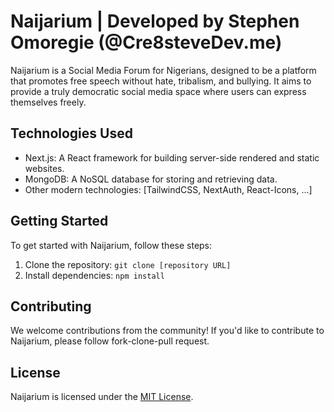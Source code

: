 # Naijarium | Developed by Stephen Omoregie (@Cre8steveDev.me)

Naijarium is a Social Media Forum for Nigerians, designed to be a platform that promotes free speech without hate, tribalism, and bullying. It aims to provide a truly democratic social media space where users can express themselves freely.

## Technologies Used

- Next.js: A React framework for building server-side rendered and static websites.
- MongoDB: A NoSQL database for storing and retrieving data.
- Other modern technologies: [TailwindCSS, NextAuth, React-Icons, ...]

## Getting Started

To get started with Naijarium, follow these steps:

1. Clone the repository: `git clone [repository URL]`
2. Install dependencies: `npm install`

## Contributing

We welcome contributions from the community! If you'd like to contribute to Naijarium, please follow fork-clone-pull request.

## License

Naijarium is licensed under the [MIT License](LICENSE).
